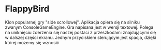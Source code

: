 # FlappyBird

Klon popularnej gry "side scrollowej". Aplikacja opiera się na silniku zwanym ConsoleGameEngine. Gra napisana jest w wersji textowej.
Polega na uniknięciu zderzenia się naszej postaci z przeszkodami znajdującymi się w dalszej części ekranu. Jednym przyciskiem sterującym jest spacja, dzięki której możemy się wznosić
